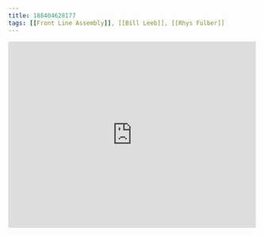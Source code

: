 ```yaml
---
title: 188404628177
tags: [[Front Line Assembly]], [[Bill Leeb]], [[Rhys Fulber]]
---
```

<iframe allow="accelerometer; autoplay; clipboard-write; encrypted-media; gyroscope; picture-in-picture" allowfullscreen="" frameborder="0" height="375" id="youtube_iframe" src="https://www.youtube.com/embed/dL381E4mhHY?feature=oembed&amp;enablejsapi=1&amp;origin=https://safe.txmblr.com&amp;wmode=opaque" width="500"></iframe>